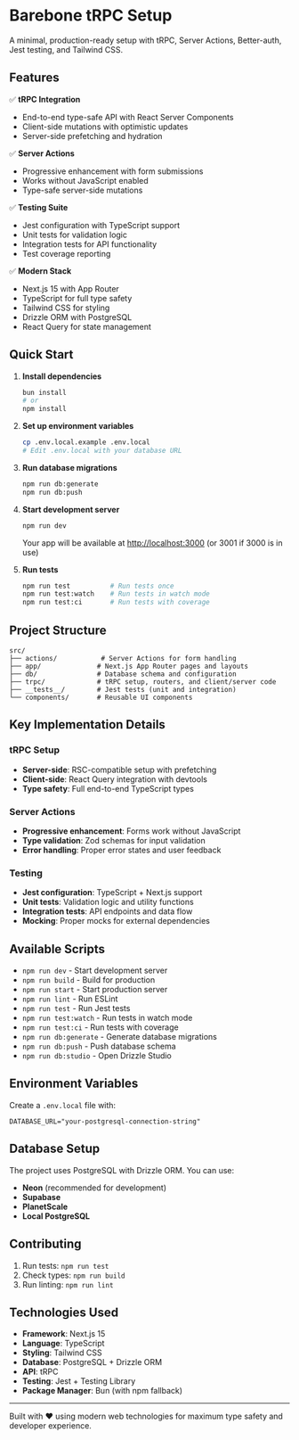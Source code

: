 # Barebone tRPC Setup

A minimal, production-ready setup with tRPC, Server Actions, Better-auth, Jest testing, and Tailwind CSS.

## Features

✅ **tRPC Integration**
- End-to-end type-safe API with React Server Components
- Client-side mutations with optimistic updates
- Server-side prefetching and hydration

✅ **Server Actions**
- Progressive enhancement with form submissions
- Works without JavaScript enabled
- Type-safe server-side mutations

✅ **Testing Suite**
- Jest configuration with TypeScript support
- Unit tests for validation logic
- Integration tests for API functionality
- Test coverage reporting

✅ **Modern Stack**
- Next.js 15 with App Router
- TypeScript for full type safety
- Tailwind CSS for styling
- Drizzle ORM with PostgreSQL
- React Query for state management

## Quick Start

1. **Install dependencies**
   ```bash
   bun install
   # or
   npm install
   ```

2. **Set up environment variables**
   ```bash
   cp .env.local.example .env.local
   # Edit .env.local with your database URL
   ```

3. **Run database migrations**
   ```bash
   npm run db:generate
   npm run db:push
   ```

4. **Start development server**
   ```bash
   npm run dev
   ```
   Your app will be available at [http://localhost:3000](http://localhost:3000) (or 3001 if 3000 is in use)

5. **Run tests**
   ```bash
   npm run test          # Run tests once
   npm run test:watch    # Run tests in watch mode
   npm run test:ci       # Run tests with coverage
   ```

## Project Structure

```
src/
├── actions/           # Server Actions for form handling
├── app/              # Next.js App Router pages and layouts
├── db/               # Database schema and configuration
├── trpc/             # tRPC setup, routers, and client/server code
├── __tests__/        # Jest tests (unit and integration)
└── components/       # Reusable UI components
```

## Key Implementation Details

### tRPC Setup

- **Server-side**: RSC-compatible setup with prefetching
- **Client-side**: React Query integration with devtools
- **Type safety**: Full end-to-end TypeScript types

### Server Actions

- **Progressive enhancement**: Forms work without JavaScript
- **Type validation**: Zod schemas for input validation
- **Error handling**: Proper error states and user feedback

### Testing

- **Jest configuration**: TypeScript + Next.js support
- **Unit tests**: Validation logic and utility functions
- **Integration tests**: API endpoints and data flow
- **Mocking**: Proper mocks for external dependencies

## Available Scripts

- `npm run dev` - Start development server
- `npm run build` - Build for production
- `npm run start` - Start production server
- `npm run lint` - Run ESLint
- `npm run test` - Run Jest tests
- `npm run test:watch` - Run tests in watch mode
- `npm run test:ci` - Run tests with coverage
- `npm run db:generate` - Generate database migrations
- `npm run db:push` - Push database schema
- `npm run db:studio` - Open Drizzle Studio

## Environment Variables

Create a `.env.local` file with:

```env
DATABASE_URL="your-postgresql-connection-string"
```

## Database Setup

The project uses PostgreSQL with Drizzle ORM. You can use:
- **Neon** (recommended for development)
- **Supabase**
- **PlanetScale**
- **Local PostgreSQL**

## Contributing

1. Run tests: `npm run test`
2. Check types: `npm run build`
3. Run linting: `npm run lint`

## Technologies Used

- **Framework**: Next.js 15
- **Language**: TypeScript
- **Styling**: Tailwind CSS
- **Database**: PostgreSQL + Drizzle ORM
- **API**: tRPC
- **Testing**: Jest + Testing Library
- **Package Manager**: Bun (with npm fallback)

---

Built with ❤️ using modern web technologies for maximum type safety and developer experience.
